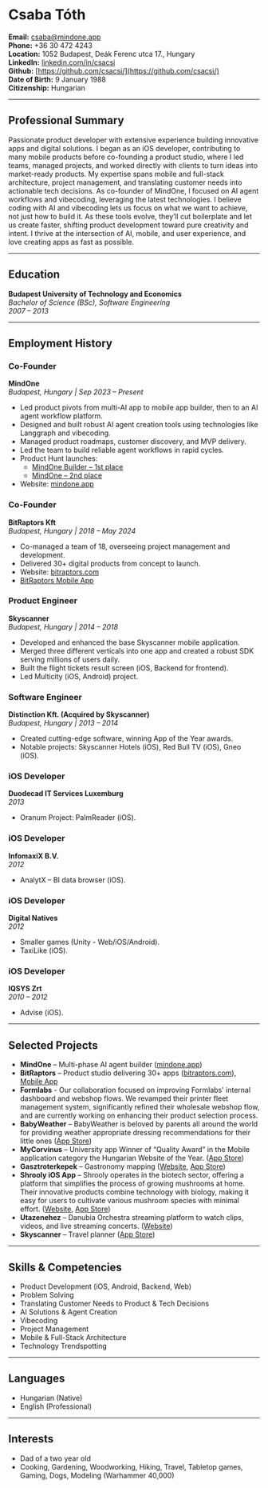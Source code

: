 # Csaba Tóth

**Email:** csaba@mindone.app  
**Phone:** +36 30 472 4243  
**Location:** 1052 Budapest, Deák Ferenc utca 17., Hungary  
**LinkedIn:** [linkedin.com/in/csacsi](https://www.linkedin.com/in/csacsi)  
**Github:** [https://github.com/csacsi/](https://github.com/csacsi/)  
**Date of Birth:** 9 January 1988  
**Citizenship:** Hungarian

---

## Professional Summary

Passionate product developer with extensive experience building innovative apps and digital solutions. I began as an iOS developer, contributing to many mobile products before co-founding a product studio, where I led teams, managed projects, and worked directly with clients to turn ideas into market-ready products. My expertise spans mobile and full-stack architecture, project management, and translating customer needs into actionable tech decisions. As co-founder of MindOne, I focused on AI agent workflows and vibecoding, leveraging the latest technologies. I believe coding with AI and vibecoding lets us focus on what we want to achieve, not just how to build it. As these tools evolve, they’ll cut boilerplate and let us create faster, shifting product development toward pure creativity and intent. I thrive at the intersection of AI, mobile, and user experience, and love creating apps as fast as possible.

---

## Education

**Budapest University of Technology and Economics**  
_Bachelor of Science (BSc), Software Engineering_  
_2007 – 2013_

---

## Employment History

### Co-Founder  
**MindOne**  
_Budapest, Hungary | Sep 2023 – Present_  
- Led product pivots from multi-AI app to mobile app builder, then to an AI agent workflow platform.
- Designed and built robust AI agent creation tools using technologies like Langgraph and vibecoding.
- Managed product roadmaps, customer discovery, and MVP delivery.
- Led the team to build reliable agent workflows in rapid cycles.
- Product Hunt launches:  
    - [MindOne Builder – 1st place](https://www.producthunt.com/products/mindone-appstore-of-ais/launches/mindone-builder)  
    - [MindOne – 2nd place](https://www.producthunt.com/products/mindone-appstore-of-ais/launches/mindone)
- Website: [mindone.app](https://www.mindone.app/)

### Co-Founder  
**BitRaptors Kft**  
_Budapest, Hungary | 2018 – May 2024_  
- Co-managed a team of 18, overseeing project management and development.
- Delivered 30+ digital products from concept to launch.
- Website: [bitraptors.com](https://bitraptors.com/)
- [BitRaptors Mobile App](https://apps.apple.com/us/app/bitraptors/id1606938049)

### Product Engineer  
**Skyscanner**  
_Budapest, Hungary | 2014 – 2018_  
- Developed and enhanced the base Skyscanner mobile application.
- Merged three different verticals into one app and created a robust SDK serving millions of users daily.
- Built the flight tickets result screen (iOS, Backend for frontend).
- Led Multicity (iOS, Android) project.

### Software Engineer  
**Distinction Kft. (Acquired by Skyscanner)**  
_Budapest, Hungary | 2013 – 2014_  
- Created cutting-edge software, winning App of the Year awards.
- Notable projects: Skyscanner Hotels (iOS), Red Bull TV (iOS), Gneo (iOS).

### iOS Developer  
**Duodecad IT Services Luxemburg**  
_2013_  
- Oranum Project: PalmReader (iOS).

### iOS Developer  
**InfomaxiX B.V.**  
_2012_  
- AnalytX – BI data browser (iOS).

### iOS Developer  
**Digital Natives**  
_2012_  
- Smaller games (Unity - Web/iOS/Android).
- TaxiLike (iOS).

### iOS Developer  
**IQSYS Zrt**  
_2010 – 2012_  
- Advise (iOS).
---

## Selected Projects

- **MindOne** – Multi-phase AI agent builder ([mindone.app](https://www.mindone.app/))
- **BitRaptors** – Product studio delivering 30+ apps ([bitraptors.com](https://bitraptors.com)), [Mobile App](https://apps.apple.com/us/app/bitraptors/id1606938049)
- **Formlabs**  - Our collaboration focused on improving Formlabs' internal dashboard and webshop flows. We revamped their printer fleet management system, significantly refined their wholesale webshop flow, and are currently working on enhancing their product selection process.
- **BabyWeather** – BabyWeather is beloved by parents all around the world for providing weather appropriate dressing recommendations for their little ones ([App Store](https://apps.apple.com/us/app/babyweather/id1294123874))
- **MyCorvinus** – University app Winner of “Quality Award” in the Mobile application category the Hungarian Website of the Year. ([App Store](https://apps.apple.com/hu/app/mycorvinus/id1539790856))
- **Gasztroterkepek** – Gastronomy mapping ([Website](https://gasztroterkepek.hu/), [App Store](https://apps.apple.com/hu/app/balatoni-gasztrot%C3%A9rk%C3%A9p/id1389054905?l=hu))
- **Shrooly iOS App** – Shrooly operates in the biotech sector, offering a platform that simplifies the process of growing mushrooms at home. Their innovative products combine technology with biology, making it easy for users to cultivate various mushroom species with minimal effort. ([Website](https://eu.shrooly.com/), [App Store](https://apps.apple.com/hu/app/shrooly-smart-mushroom-growing/id6448950051))
- **Utazenehez** – Danubia Orchestra streaming platform to watch clips, videos, and live streaming concerts. ([Website](https://utazenehez.hu/videotar))
- **Skyscanner** – Travel planner ([App Store](https://apps.apple.com/zw/app/skyscanner-flights-hotels-cars/id415458524))

---

## Skills & Competencies

- Product Development (iOS, Android, Backend, Web)
- Problem Solving
- Translating Customer Needs to Product & Tech Decisions
- AI Solutions & Agent Creation
- Vibecoding
- Project Management
- Mobile & Full-Stack Architecture
- Technology Trendspotting

---

## Languages

- Hungarian (Native)
- English (Professional)

---

## Interests
- Dad of a two year old
- Cooking, Gardening, Woodworking, Hiking, Travel, Tabletop games, Gaming, Dogs, Modeling (Warhammer 40,000)
